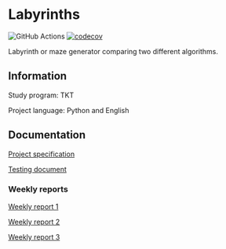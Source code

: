 # Labyrinths
![GitHub Actions](https://github.com/Siihi/Labyrinths_tira//workflows/CI/badge.svg)
[![codecov](https://codecov.io/gh/Siihi/Labyrinths_tira/branch/main/graph/badge.svg?token=5YRqisc03R)](https://codecov.io/gh/Siihi/Labyrinths_tira)

Labyrinth or maze generator comparing two different algorithms.

## Information
Study program: TKT

Project language: Python and English

## Documentation

[Project specification](https://github.com/Siihi/Labyrinths_tira/blob/main/documentation/project_specification.md)

[Testing document](https://github.com/Siihi/Labyrinths_tira/blob/main/documentation/testing_document.md)

### Weekly reports

[Weekly report 1](https://github.com/Siihi/Labyrinths_tira/blob/main/documentation/weekly_report_1.md)

[Weekly report 2](https://github.com/Siihi/Labyrinths_tira/blob/main/documentation/weekly_report_2.md)

[Weekly report 3](https://github.com/Siihi/Labyrinths_tira/blob/main/documentation/weekly_report_3.md)
